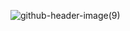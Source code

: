 ![github-header-image(9)](https://github.com/ninoshkaxv/holbertonschool-higher_level_programming/assets/143634181/72eda7e2-5c5e-460b-bafe-e3ee18125ac0)

